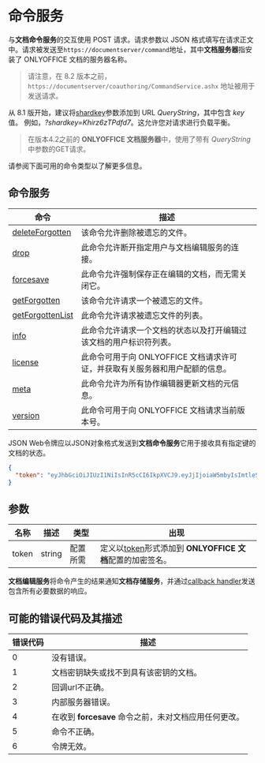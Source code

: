 ﻿# 命令服务

与**文档命令服务**的交互使用 POST 请求。请求参数以 JSON 格式填写在请求正文中。请求被发送至`https://documentserver/command`地址，其中**文档服务器**指安装了 ONLYOFFICE 文档的服务器名称。

> 请注意，在 8.2 版本之前，`https://documentserver/coauthoring/CommandService.ashx` 地址被用于发送请求。

从 8.1 版开始，建议将[shardkey](../../get-started/how-it-works/how-it-works.md#shard-key)参数添加到 URL *QueryString*，其中包含 *key* 值。 例如，*?shardkey=Khirz6zTPdfd7*。这允许您对请求进行负载平衡。

> 在版本4.2之前的 **ONLYOFFICE 文档服务器**中，使用了带有 *QueryString* 中参数的GET请求。

请参阅下面可用的命令类型以了解更多信息。

## 命令服务

| 命令                                       | 描述                                                                                                                        |
| --------------------------------------------- | ---------------------------------------------------------------------------------------------------------------------------------- |
| [deleteForgotten](deleteforgotten.md)   | 该命令允许删除被遗忘的文件。                                                                                    |
| [drop](drop.md)                         | 此命令允许断开指定用户与文档编辑服务的连接。                                           |
| [forcesave](forcesave.md)               | 此命令允许强制保存正在编辑的文档，而无需关闭它。                                                 |
| [getForgotten](getforgotten.md)         | 该命令允许请求一个被遗忘的文件。                                                                                   |
| [getForgottenList](getforgottenlist.md) | 此命令允许请求被遗忘文件的列表。                                                                      |
| [info](info.md)                         | 此命令允许请求一个文档的状态以及打开编辑过该文档的用户标识符列表。|
| [license](license.md)                   | 此命令可用于向 ONLYOFFICE 文档请求许可证，并获取有关服务器和用户配额的信息。                  |
| [meta](meta.md)                         | 此命令允许为所有协作编辑器更新文档的元信息。                                  |
| [version](version.md)                   | 此命令可用于向 ONLYOFFICE 文档请求当前版本号。                                                      |

JSON Web令牌应以JSON对象格式发送到**文档命令服务**它用于接收具有指定键的文档的状态。

``` json
{
  "token": "eyJhbGciOiJIUzI1NiIsInR5cCI6IkpXVCJ9.eyJjIjoiaW5mbyIsImtleSI6IktoaXJ6NnpUUGRmZDcifQ.r_6sThjFABsHMNHhkVdHDSz4jwkbXRQNYdvawkBGJgg"
}
```

## 参数

| 名称  | 描述   | 类型                  | 出现                                                                                                                                                                    |
| ----- | ------ | ------------------------- | ------------------------------------------------------------------------------------------------------------------------------------------------------------------------------ |
| token | string | 配置所需 | 定义以[token](../../additional-api/signature/request/token-in-body.md#command)形式添加到 **ONLYOFFICE 文档**配置的加密签名。 |

**文档编辑服务**将命令产生的结果通知**文档存储服务**，并通过[callback handler](../../usage-api/callback-handler.md)发送包含所有必要数据的响应。

## 可能的错误代码及其描述

| 错误代码 | 描述                                                                            |
| ---------- | -------------------------------------------------------------------------------------- |
| 0          | 没有错误。                                                                           |
| 1          | 文档密钥缺失或找不到具有该密钥的文档。                  |
| 2          | 回调url不正确。                                                             |
| 3          | 内部服务器错误。                                                                |
| 4          | 在收到 **forcesave** 命令之前，未对文档应用任何更改。 |
| 5          | 命令不正确。                                                                  |
| 6          | 令牌无效。                                                                        |

